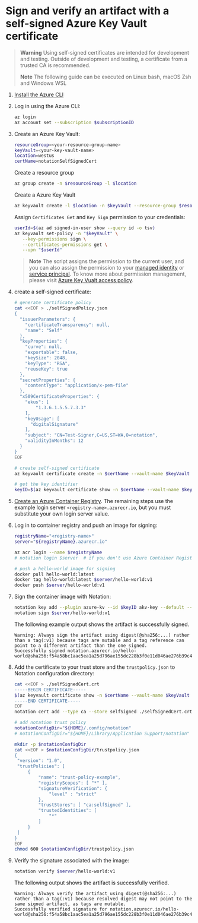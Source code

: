 # Sign and verify an artifact with a self-signed Azure Key Vault certificate
> **Warning** Using self-signed certificates are intended for development and testing. Outside of development and testing, a certificate from a trusted CA is recommended.
>
> **Note** The following guide can be executed on Linux bash, macOS Zsh and Windows WSL
1. [Install the Azure CLI](https://learn.microsoft.com/cli/azure/install-azure-cli)
2. Log in using the Azure CLI:
   ```sh
   az login
   az account set --subscription $subscriptionID
   ```
3. Create an Azure Key Vault:
   ```sh
   resourceGroup=<your-resource-group-name>
   keyVault=<your-key-vault-name>
   location=westus
   certName=notationSelfSignedCert
   ```
   Create a resource group
   ```sh
   az group create -n $resourceGroup -l $location
   ```
   Create a Azure Key Vault
   ```sh
   az keyvault create -l $location -n $keyVault --resource-group $resourceGroup
   ```
   Assign `Certificates Get` and `Key Sign` permission to your credentials:
   ```sh
   userId=$(az ad signed-in-user show --query id -o tsv)
   az keyvault set-policy -n "$keyVault" \
      --key-permissions sign \
      --certificates-permissions get \
      --upn "$userId"
   ```
   > **Note** The script assigns the permission to the current user, and you can also assign the permission to your [managed identity](https://learn.microsoft.com/azure/active-directory/managed-identities-azure-resources/overview) or [service principal](https://learn.microsoft.com/azure/active-directory/develop/app-objects-and-service-principals?tabs=browser).
   > To know more about permission management, please visit [Azure Key Vualt access policy](https://learn.microsoft.com/azure/key-vault/general/assign-access-policy?tabs=azure-portal).
4. create a self-signed certificate:
   ```sh
   # generate certificate policy
   cat <<EOF > ./selfSignedPolicy.json
   {
     "issuerParameters": {
       "certificateTransparency": null,
       "name": "Self"
     },
     "keyProperties": {
       "curve": null,
       "exportable": false,
       "keySize": 2048,
       "keyType": "RSA",
       "reuseKey": true
     },
     "secretProperties": {
       "contentType": "application/x-pem-file"
     },
     "x509CertificateProperties": {
       "ekus": [
           "1.3.6.1.5.5.7.3.3"
       ],
       "keyUsage": [
         "digitalSignature"
       ],
       "subject": "CN=Test-Signer,C=US,ST=WA,O=notation",
       "validityInMonths": 12
     }
   }
   EOF

   # create self-signed certificate
   az keyvault certificate create -n $certName --vault-name $keyVault -p @selfSignedPolicy.json

   # get the key identifier
   keyID=$(az keyvault certificate show -n $certName --vault-name $keyVault --query 'kid' -o tsv)
   ```
5. [Create an Azure Container Registry](https://learn.microsoft.com/azure/container-registry/container-registry-get-started-portal?tabs=azure-cli). The remaining steps use the example login server `<registry-name>.azurecr.io`, but you must substitute your own login server value.
6. Log in to container registry and push an image for signing:
   ```sh
   registryName="<registry-name>"
   server="${registryName}.azurecr.io"
   
   az acr login --name $registryName
   # notation login $server  # if you don't use Azure Container Registry

   # push a hello-world image for signing
   docker pull hello-world:latest
   docker tag hello-world:latest $server/hello-world:v1
   docker push $server/hello-world:v1
   ```
7. Sign the container image with Notation:
   ```sh
   notation key add --plugin azure-kv --id $keyID akv-key --default --plugin-config self_signed=true
   notation sign $server/hello-world:v1
   ```

   The following example output shows the artifact is successfully signed.
   ```text
   Warning: Always sign the artifact using digest(@sha256:...) rather than a tag(:v1) because tags are mutable and a tag reference can point to a different artifact than the one signed.
   Successfully signed notation.azurecr.io/hello-world@sha256:f54a58bc1aac5ea1a25d796ae155dc228b3f0e11d046ae276b39c4bf2f13d8c4
   ```
8. Add the certificate to your trust store and the `trustpolicy.json` to Notation configuration directory:
   ```sh
   cat <<EOF > ./selfSignedCert.crt
   -----BEGIN CERTIFICATE-----
   $(az keyvault certificate show -n $certName --vault-name $keyVault --query 'cer' -o tsv)
   -----END CERTIFICATE-----
   EOF
   notation cert add --type ca --store selfSigned ./selfSignedCert.crt
   
   # add notation trust policy
   notationConfigDir="${HOME}/.config/notation"                        # for Linux and WSL
   # notationConfigDir="${HOME}/Library/Application Support/notation"  # for macOS

   mkdir -p $notationConfigDir
   cat <<EOF > $notationConfigDir/trustpolicy.json
   {
    "version": "1.0",
    "trustPolicies": [
        {
            "name": "trust-policy-example",
            "registryScopes": [ "*" ],
            "signatureVerification": {
                "level" : "strict" 
            },
            "trustStores": [ "ca:selfSigned" ],
            "trustedIdentities": [
                "*"
            ]
        }
    ]
   }
   EOF
   chmod 600 $notationConfigDir/trustpolicy.json
   ```
9. Verify the signature associated with the image:
   ```sh
   notation verify $server/hello-world:v1
   ```
   The following output shows the artifact is successfully verified.
   ```text
   Warning: Always verify the artifact using digest(@sha256:...) rather than a tag(:v1) because resolved digest may not point to the same signed artifact, as tags are mutable.
   Successfully verified signature for notation.azurecr.io/hello-world@sha256:f54a58bc1aac5ea1a25d796ae155dc228b3f0e11d046ae276b39c4bf2f13d8c4
   ```
